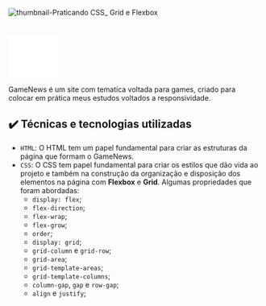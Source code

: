 ![thumbnail-Praticando CSS_ Grid e Flexbox](https://lh3.googleusercontent.com/u/2/drive-viewer/AAOQEOSXniet3RZYmJOkIY8sJhTUvASlGey-sB1DrK2-3Cv4YZ174SlKkMXD8ZCeF7t8NRXYhbE8wD2198O9N8YCJaclgkPPxg=w2448-h1728)
#
<img src ="https://github.com/gustavx-lourenco/flexbox-website/blob/master/assets/img/logo-branco-menor.png" width="100px"> <p>GameNews é um site com tematica voltada para games, criado para colocar em prática meus estudos voltados a responsividade.</p>
## ✔️ Técnicas e tecnologias utilizadas

- `HTML`: O HTML tem um papel fundamental para criar as estruturas da página que formam o GameNews. 
- `CSS`: O CSS tem papel fundamental para criar os estilos que dão vida ao projeto e também na construção da organização e disposição dos elementos na página com **Flexbox** e **Grid**. Algumas propriedades que foram abordadas:
  - `display: flex`;
  - `flex-direction`;
  - `flex-wrap`;
  - `flex-grow`;
  - `order`;
  - `display: grid`;
  - `grid-column` e `grid-row`;
  - `grid-area`;
  - `grid-template-areas`;
  - `grid-template-columns`;
  - `column-gap`, `gap` e `row-gap`;
  - `align` e `justify`;

